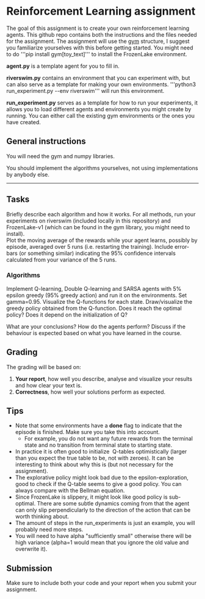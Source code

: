 # Reinforcement Learning assignment

The goal of this assignment is to create your own reinforcement learning agents.
This github repo contains both the instructions and the files needed for the assignment.
The assignment will use the [gym](https://www.gymlibrary.ml/) structure, 
I suggest you familiarize yourselves with this before getting started.
You might need to do '''pip install gym[toy_text]''' to install the FrozenLake environment.

**agent.py** is a template agent for you to fill in.

**riverswim.py** contains an environment that you can experiment with, but can also serve as a template for making your own
environments. '''python3 run_experiment.py --env riverswim''' will run this environment.

**run_experiment.py** serves as a template for how to run your experiments, it allows you to load different agents and 
environments you might create by running. You can either call the existing gym environments or the ones you have created.

## General instructions
You will need the gym and numpy libraries. 

You should implement the algorithms yourselves, not using implementations by anybody else. 
****
## Tasks
Briefly describe each algorithm and how it works. 
For all methods, run your experiments on riverswim (included locally in this repository) and FrozenLake-v1 (which can be found in the gym library, you might need to install).  
Plot the moving average of the rewards while your agent learns, possibly by episode, averaged over 5 runs (i.e. restarting the training). 
Include error-bars (or something similar) indicating the 95% confidence intervals calculated from your variance of the 5 runs.

### Algorithms
Implement Q-learning, Double Q-learning and SARSA agents with 5% epsilon greedy (95% greedy action) and run it on the 
environments. Set gamma=0.95. Visualize the Q-functions for each state. Draw/visualize the greedy policy obtained from the Q-function. Does it reach the optimal policy? Does it depend on the initialization of Q?
   
What are your conclusions? How do the agents perform? Discuss if the behaviour is expected based on what you have learned in the course.

## Grading
The grading will be based on:
1. **Your report**, how well you describe, analyse and visualize your results and how clear your text is.
2. **Correctness**, how well your solutions perform as expected.


## Tips
- Note that some environments have a **done** flag to indicate that the episode is finished. Make sure you take this into account. 
   - For example, you do not want any future rewards from the terminal state and no transition from terminal state to starting state. 
- In practice it is often good to initialize  Q-tables optimistically (larger than you expect the true table to be, not with zeroes). It can be interesting to think about why this is (but not necessary for the assignment).
- The explorative policy might look bad due to the epsilon-exploration, good to check if the Q-table seems to give a good policy. You can always compare with the Bellman equation.
- Since FrozenLake is slippery, it might look like good policy is sub-optimal. There are some subtle dynamics coming from that the agent can only slip perpendicularly to the direction of the action that can be worth thinking about.
- The amount of steps in the run_experiments is just an example, you will probably need more steps.
- You will need to have alpha "sufficiently small" otherwise there will be high variance (alpha=1 would mean that you ignore the old value and overwrite it).

## Submission
Make sure to include both your code and your report when you submit your assignment. 
